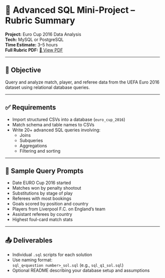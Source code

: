 # 🧾 Advanced SQL Mini-Project – Rubric Summary

**Project:** Euro Cup 2016 Data Analysis  
**Tech:** MySQL or PostgreSQL  
**Time Estimate:** 3–5 hours  
**Full Rubric PDF:** [📄 View PDF](./pdf/eurocup_sql_rubric.pdf)

---

## 🎯 Objective

Query and analyze match, player, and referee data from the UEFA Euro 2016 dataset using relational database queries.

---

## ✅ Requirements

- Import structured CSVs into a database (`euro_cup_2016`)
- Match schema and table names to CSVs
- Write 20+ advanced SQL queries involving:
  - Joins
  - Subqueries
  - Aggregations
  - Filtering and sorting

---

## 🧪 Sample Query Prompts

- Date EURO Cup 2016 started
- Matches won by penalty shootout
- Substitutions by stage of play
- Referees with most bookings
- Goals scored by position and country
- Players from Liverpool F.C. on England’s team
- Assistant referees by country
- Highest foul-card match stats

---

## 📤 Deliverables

- Individual `.sql` scripts for each solution  
- Use naming format:  
  `sql_q<question number>_sol.sql` (e.g., `sql_q1_sol.sql`)
- Optional README describing your database setup and assumptions

